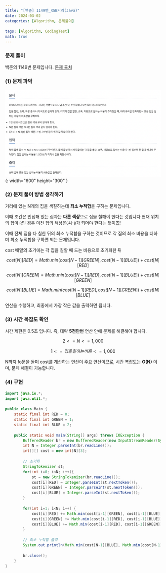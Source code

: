 ```yaml
---
title: "[백준] 1149번_RGB거리(Java)"
date: 2024-03-02
categories: [Algorithm, 문제풀이]

tags: [Algorithm, CodingTest]
math: true
---
```


### 문제 풀이
백준의 1149번 문제입니다.
[문제 출처](https://www.acmicpc.net/problem/1149)

### (1) 문제 파악

![1](/assets/img/posts/2024-03-02/q2.png){: width="600" height="300" }

### (2) 문제 풀이 방법 생각하기
거리에 있는 N개의 집을 색칠하는데 **최소 누적합**을 구하는 문제입니다.

이때 조건은 인접해 있는 집과는 **다른 색상**으로 집을 칠해야 한다는 것입니다
현재 위치의 집이 `R`인 경우 이전 집의 색상은`G`나 `B`가 되어야 한다는 뜻이죠!

이때 전체 집을 다 칠한 뒤의 최소 누적합을 구하는 것이므로 각 집의 최소 비용을 더하며 최소 누적합을 구하면 되는 문제입니다. 


cost 배열의 초기에는 각 집을 칠할 때 드는 비용으로 초기화한 뒤

$$ cost[N][RED] = Math.min(cost[N-1][GREEN], cost[N-1][BLUE]) + cost[N][RED] $$

$$ cost[N][GREEN] = Math.min(cost[N-1][RED], cost[N-1][BLUE]) + cost[N][GREEN] $$

$$ cost[N][BLUE] = Math.min(cost[N-1][RED], cost[N-1][GREEN]) + cost[N][BLUE] $$


연산을 수행하고, 최종에서 가장 작은 값을 출력하면 됩니다.

### (3) 시간 복잡도 확인
시간 제한은 0.5초 입니다. 즉, 대략 **5천만번** 연산 안에 문제를 해결해야 합니다. 

$$ 2 <= N <= 1,000 $$

$$ 1 <= 집을 칠하는 비용 <= 1,000 $$

N까지 fo문을 돌며 cost를 계산하는 연산이 주요 연산이므로, 시간 복잡도는 **O(N)** 이며, 문제 해결이 가능합니다.

### (4) 구현

```java
import java.io.*;
import java.util.*;

public class Main {
    static final int RED = 0;
    static final int GREEN = 1;
    static final int BLUE = 2;

    public static void main(String[] args) throws IOException {
        BufferedReader br = new BufferedReader(new InputStreamReader(System.in));
        int N = Integer.parseInt(br.readLine());
        int[][] cost = new int[N][3];

        // 초기화
        StringTokenizer st;
        for(int i=0; i<N; i++){
            st = new StringTokenizer(br.readLine());
            cost[i][RED] = Integer.parseInt(st.nextToken());
            cost[i][GREEN] = Integer.parseInt(st.nextToken());
            cost[i][BLUE] = Integer.parseInt(st.nextToken());
        }
        
        for(int i=1; i<N; i++) {
            cost[i][RED] += Math.min(cost[i-1][GREEN], cost[i-1][BLUE]);
            cost[i][GREEN] += Math.min(cost[i-1][RED], cost[i-1][BLUE]);
            cost[i][BLUE] += Math.min(cost[i-1][RED], cost[i-1][GREEN]);
        }

        // 최소 누적합 출력
        System.out.println(Math.min(cost[N-1][BLUE], Math.min(cost[N-1][RED], cost[N-1][GREEN]))); 

        br.close();
    }
}
```
